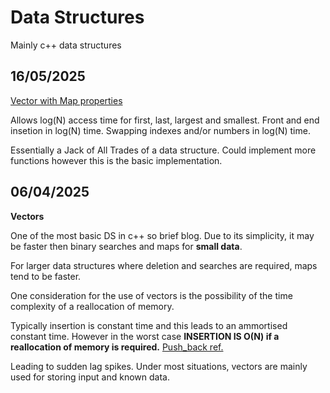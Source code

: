 # __Data Structures__

Mainly c++ data structures

## 16/05/2025

[Vector with Map properties](https://github.com/sineOnTan/DSA_Blog/blob/main/dualMap.cpp)

Allows log(N) access time for first, last, largest and smallest.
Front and end insetion in log(N) time.
Swapping indexes and/or numbers in log(N) time.

Essentially a Jack of All Trades of a data structure. Could implement more functions however this is the basic implementation.

## 06/04/2025

__Vectors__

One of the most basic DS in c++ so brief blog.
Due to its simplicity, it may be faster then binary searches and maps for **small data**.

For larger data structures where deletion and searches are required, maps tend to be faster.

One consideration for the use of vectors is the possibility of the time complexity of a reallocation of memory.

Typically insertion is constant time and this leads to an ammortised constant time. However in the worst case **INSERTION IS O(N) if a reallocation of memory is required.** [Push_back ref.](https://en.cppreference.com/w/cpp/container/vector/push_back)

Leading to sudden lag spikes. Under most situations, vectors are mainly used for storing input and known data.

